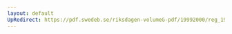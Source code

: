 ```yaml
---
layout: default
UpRedirect: https://pdf.swedeb.se/riksdagen-volumeG-pdf/19992000/reg_19992000/reg_19992000_0499.pdf
---
```

